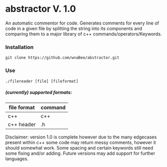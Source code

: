 # abstractor V. 1.0
An automatic commentor for code. Generates comments for every line of code in a given file by splitting the string into its components and comparing them to a major library of c++ commands/operators/Keywords. 

### Installation
`git clone https://github.com/wnaBee/abstractor.git`

### Use
`./filereader [file] [fileformat]`

##### (currently) supported formats:

|file format| command |
|-----------|---------|
| c++ | c++ |
|c++ header | .h |

Disclaimer: version 1.0 is complete however due to the many edgecases present within c++ some code may return messy comments, however it should somewhat work. Some spacing and certain keywords still need some fixing and/or adding. Future versions may add support for further languages.
